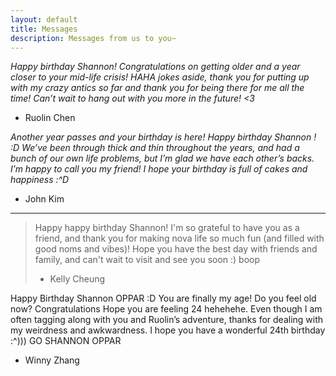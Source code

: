 ```yaml
---
layout: default
title: Messages
description: Messages from us to you~
---
```

_Happy birthday Shannon! Congratulations on getting older and a year closer to your mid-life crisis! HAHA jokes aside, thank you for putting up with my crazy antics so far and thank you for being there for me all the time! Can’t wait to hang out with you more in the future! <3_

  - Ruolin Chen


_Another year passes and your birthday is here! Happy birthday Shannon ! :D
We’ve been through thick and thin throughout the years, and had a bunch of our own life problems, but I’m glad we have each other’s backs. I’m happy to call you my friend! I hope your birthday is full of cakes and happiness :^D_

  - John Kim

***

> Happy happy birthday Shannon! I'm so grateful to have you as a friend, and thank you for making nova life so much fun (and filled with good noms and vibes)! Hope you have the best day with friends and family, and can't wait to visit and see you soon :) boop 
> 
> - Kelly Cheung


Happy Birthday Shannon OPPAR :D You are finally my age! Do you feel old now? Congratulations Hope you are feeling 24 hehehehe. Even though I am often tagging along with you and Ruolin’s adventure, thanks for dealing with my weirdness and awkwardness. I hope you have a wonderful 24th birthday :^)))  GO SHANNON OPPAR

- Winny Zhang

